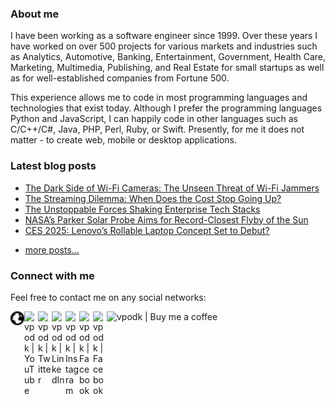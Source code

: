 ### About me

I have been working as a software engineer since 1999. Over these years I have worked on over 500 projects for various markets and industries such as Analytics, Automotive, Banking, Entertainment, Government, Health Care, Marketing, Multimedia, Publishing, and Real Estate for small startups as well as for well-established companies from Fortune 500.

This experience allows me to code in most programming languages and technologies that exist today. Although I prefer the programming languages Python and JavaScript, I can happily code in other languages such as C/C++/C#, Java, PHP, Perl, Ruby, or Swift. Presently, for me it does not matter - to create web, mobile or desktop applications.

### Latest blog posts

<!-- BLOG-POST-LIST:START -->
- [The Dark Side of Wi-Fi Cameras: The Unseen Threat of Wi-Fi Jammers](https://medium.com/majordigest/the-dark-side-of-wi-fi-cameras-the-unseen-threat-of-wi-fi-jammers-9b23f7cf0e32?source=rss-22947912adc0------2)
- [The Streaming Dilemma: When Does the Cost Stop Going Up?](https://medium.com/majordigest/the-streaming-dilemma-when-does-the-cost-stop-going-up-7114e2fb6be5?source=rss-22947912adc0------2)
- [The Unstoppable Forces Shaking Enterprise Tech Stacks](https://medium.com/majordigest/the-unstoppable-forces-shaking-enterprise-tech-stacks-e9aa520c496e?source=rss-22947912adc0------2)
- [NASA’s Parker Solar Probe Aims for Record-Closest Flyby of the Sun](https://medium.com/majordigest/nasas-parker-solar-probe-aims-for-record-closest-flyby-of-the-sun-741ef8e859dd?source=rss-22947912adc0------2)
- [CES 2025: Lenovo’s Rollable Laptop Concept Set to Debut?](https://medium.com/majordigest/ces-2025-lenovos-rollable-laptop-concept-set-to-debut-d84b7261f4e2?source=rss-22947912adc0------2)
<!-- BLOG-POST-LIST:END -->
- [more posts...](https://medium.com/@vpodk)

### Connect with me
Feel free to contact me on any social networks:

[<img align="left" alt="vpodk.com" width="22px" src="https://raw.githubusercontent.com/iconic/open-iconic/master/svg/globe.svg" />][website]
[<img align="left" alt="vpodk | YouTube" width="22px" src="https://cdn.jsdelivr.net/npm/simple-icons@v3/icons/youtube.svg" />][youtube]
[<img align="left" alt="vpodk | Twitter" width="22px" src="https://cdn.jsdelivr.net/npm/simple-icons@v3/icons/twitter.svg" />][twitter]
[<img align="left" alt="vpodk | LinkedIn" width="22px" src="https://cdn.jsdelivr.net/npm/simple-icons@v3/icons/linkedin.svg" />][linkedin]
[<img align="left" alt="vpodk | Instagram" width="22px" src="https://cdn.jsdelivr.net/npm/simple-icons@v3/icons/instagram.svg" />][instagram]
[<img align="left" alt="vpodk | Facebook" width="22px" src="https://cdn.jsdelivr.net/npm/simple-icons@v3/icons/facebook.svg" />][facebook]
[<img align="left" alt="vpodk | Facebook" width="22px" src="https://cdn.jsdelivr.net/npm/simple-icons@v3/icons/medium.svg" />][medium]
[<img align="left" alt="vpodk | Buy me a coffee" height="24px" src="https://cdn.buymeacoffee.com/buttons/default-yellow.png" />][buymeacoffee]
<br>

<!-- Meta data -->
[website]: https://vpodk.com
[twitter]: https://twitter.com/vpodk
[youtube]: https://youtube.com/@vpodk
[instagram]: https://instagram.com/vpodk
[linkedin]: https://linkedin.com/in/vpodk
[facebook]: https://facebook.com/vpodk
[medium]: https://medium.com/@vpodk
[buymeacoffee]: https://www.buymeacoffee.com/vpodk
